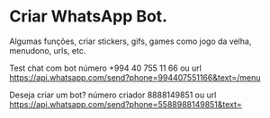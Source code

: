 # Criar WhatsApp Bot.
Algumas funções, criar stickers, gifs, games como jogo da velha, menudono, urls, etc.

Test chat com bot número +994 40 755 11 66 ou url https://api.whatsapp.com/send?phone=994407551166&text=/menu

Deseja criar um bot? número criador 8888149851 ou url https://api.whatsapp.com/send?phone=5588988149851&text=
